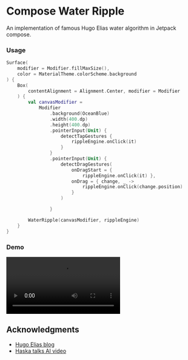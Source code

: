# Compose Water Ripple

An implementation of famous Hugo Elias water algorithm in Jetpack compose.

### Usage

```kotlin
Surface(
    modifier = Modifier.fillMaxSize(),
    color = MaterialTheme.colorScheme.background
) {
    Box(
        contentAlignment = Alignment.Center, modifier = Modifier
    ) {
        val canvasModifier =
            Modifier
                .background(OceanBlue)
                .width(400.dp)
                .height(400.dp)
                .pointerInput(Unit) {
                    detectTapGestures {
                        rippleEngine.onClick(it)
                    }
                }
                .pointerInput(Unit) {
                    detectDragGestures(
                        onDragStart = {
                            rippleEngine.onClick(it) },
                        onDrag = { change, _ ->
                            rippleEngine.onClick(change.position)
                        }
                    )

                }

        WaterRipple(canvasModifier, rippleEngine)
    }
}
```

### Demo

![This is a demo](ripple_demo.webm)


## Acknowledgments

* [Hugo Elias blog](https://web.archive.org/web/20160418004149/http://freespace.virgin.net/hugo.elias/graphics/x_water.htm)
* [Haska talks AI video](https://www.youtube.com/watch?v=2aQYlkpuBrA)
